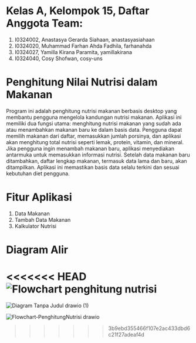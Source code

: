 # Kelas A, Kelompok 15, Daftar Anggota Team:
1. I0324002, Anastasya Gerarda Siahaan, anastasyasiahaan
2. I0324020, Muhammad Farhan Ahda Fadhila, farhanahda
3. I0324027, Yamilla Kirana Paramita, yamillakirana
4. I0324040, Cosy Shofwan, cosy-uns
# Penghitung Nilai Nutrisi dalam Makanan
Program ini adalah penghitung nutrisi makanan berbasis desktop yang membantu pengguna mengelola kandungan nutrisi makanan. Aplikasi ini memiliki dua fungsi utama: menghitung nutrisi makanan yang sudah ada atau menambahkan makanan baru ke dalam basis data. Pengguna dapat memilih makanan dari daftar, memasukkan jumlah porsinya, dan aplikasi akan menghitung total nutrisi seperti lemak, protein, vitamin, dan mineral. Jika pengguna ingin menambah makanan baru, aplikasi menyediakan antarmuka untuk memasukkan informasi nutrisi. Setelah data makanan baru ditambahkan, daftar lengkap makanan, termasuk data lama dan baru, akan ditampilkan. Aplikasi ini memastikan basis data selalu terkini dan sesuai kebutuhan diet pengguna.
# Fitur Aplikasi
1. Data Makanan
2. Tambah Data Makanan
3. Kalkulator Nutrisi
# Diagram Alir
<<<<<<< HEAD
![Flowchart penghitung nutrisi](https://github.com/user-attachments/assets/fbc48d67-847a-433d-9de7-0f982f49f652)
=======
![Diagram Tanpa Judul drawio (1)](https://github.com/user-attachments/assets/ba4f257e-436d-422a-b3fb-9b578712ba77)

![Flowchart-PenghitungNutrisi drawio](https://github.com/user-attachments/assets/4a6c6ece-5040-407b-85ed-051b923e9b05)
>>>>>>> 3b9ebd355466f107e2ac433dbd6c21f27adeaf4d
